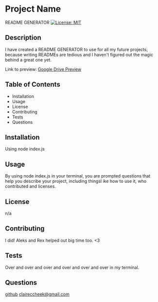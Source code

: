 
  
  # Project Name
  README GENERATOR
  [![License: MIT](https://img.shields.io/badge/License-MIT-yellow.svg)](https://opensource.org/licenses/MIT)
  
  ## Description
  I have created a README GENERATOR to use for all my future projects, because writing READMEs are tedious and I haven't figured out the magic behind a great one yet.

  Link to preview:
  [Google Drive Preview](https://drive.google.com/file/d/1EKhy_086cWM5l6_2uJnPxLQ39oxp25gJ/view)

  
  ## Table of Contents
  
  * Installation
  * Usage
  * License
  * Contributing
  * Tests
  * Questions
  
  ## Installation
  Using node index.js
  
  ## Usage
  By using node index.js in your terminal, you are prompted questions that help you describe your project, including thingsl ike how to use it, who contributed and licenses.
  
  ## License
  n/a
  
  ## Contributing
  I did! Aleks and Rex helped out big time too. <3
  
  ## Tests
  Over and over and over and over and over and over in my terminal.
  
  ## Questions
  [github](http://www.github.com/cccheek)
  claireccheek@gmail.com